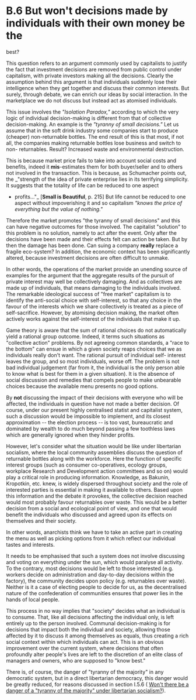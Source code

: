 # B.6 But won't decisions made by individuals with their own money be the
best?

This question refers to an argument commonly used by capitalists to justify
the fact that investment decisions are removed from public control under
capitalism, with private investors making all the decisions. Clearly the
assumption behind this argument is that individuals suddenly lose their
intelligence when they get together and discuss their common interests. But
surely, through debate, we can enrich our ideas by social interaction. In the
marketplace we do not discuss but instead act as atomised individuals.

This issue involves the _"Isolation Paradox,"_ according to which the very
logic of individual decision-making is different from that of collective
decision-making. An example is the _"tyranny of small decisions."_ Let us
assume that in the soft drink industry some companies start to produce
(cheaper) non-returnable bottles. The end result of this is that most, if not
all, the companies making returnable bottles lose business and switch to non-
returnables. Result? Increased waste and environmental destruction.

This is because market price fails to take into account social costs and
benefits, indeed it **mis**-estimates them for both buyer/seller and to others
not involved in the transaction. This is because, as Schumacher points out,
the _"strength of the idea of private enterprise lies in its terrifying
simplicity. It suggests that the totality of life can be reduced to one aspect
- profits..."_ [**Small is Beautiful**, p. 215] But life cannot be reduced to
one aspect without impoverishing it and so capitalism _"knows the price of
everything but the value of nothing."_

Therefore the market promotes "the tyranny of small decisions" and this can
have negative outcomes for those involved. The capitalist "solution" to this
problem is no solution, namely to act after the event. Only after the
decisions have been made and their effects felt can action be taken. But by
then the damage has been done. Can suing a company **really** replace a
fragile eco-system? In addition, the economic context has been significantly
altered, because investment decisions are often difficult to unmake.

In other words, the operations of the market provide an unending source of
examples for the argument that the aggregate results of the pursuit of private
interest may well be collectively damaging. And as collectives are made up of
individuals, that means damaging to the individuals involved. The remarkable
ideological success of "free market" capitalism is to identify the anti-social
choice with self-interest, so that any choice in the favour of the interests
which we share collectively is treated as a piece of self-sacrifice. However,
by atomising decision making, the market often actively works against the
self-interest of the individuals that make it up.

Game theory is aware that the sum of rational choices do not automatically
yield a rational group outcome. Indeed, it terms such situations as
"collective action" problems. By not agreeing common standards, a "race to the
bottom" can ensue in which a given society reaps choices that we as
individuals really don't want. The rational pursuit of individual self-
interest leaves the group, and so most individuals, worse off. The problem is
not bad individual judgement (far from it, the individual is the only person
able to know what is best for them in a given situation). It is the absence of
social discussion and remedies that compels people to make unbearable choices
because the available menu presents no good options.

By **not** discussing the impact of their decisions with everyone who will be
affected, the individuals in question have not made a better decision. Of
course, under our present highly centralised statist and capitalist system,
such a discussion would be impossible to implement, and its closest
approximation -- the election process -- is too vast, bureaucratic and
dominated by wealth to do much beyond passing a few toothless laws which are
generally ignored when they hinder profits.

However, let's consider what the situation would be like under libertarian
socialism, where the local community assemblies discuss the question of
returnable bottles along with the workforce. Here the function of specific
interest groups (such as consumer co-operatives, ecology groups, workplace
Research and Development action committees and so on) would play a critical
role in producing information. Knowledge, as Bakunin, Kropotkin, etc. knew, is
widely dispersed throughout society and the role of interested parties is
essential in making it available to others. Based upon this information and
the debate it provokes, the collective decision reached would most probably
favour returnables over waste. This would be a better decision from a social
and ecological point of view, and one that would benefit the individuals who
discussed and agreed upon its effects on themselves and their society.

In other words, anarchists think we have to take an active part in creating
the menu as well as picking options from it which reflect our individual
tastes and interests.

It needs to be emphasised that such a system does not involve discussing and
voting on everything under the sun, which would paralyse all activity. To the
contrary, most decisions would be left to those interested (e.g. workers
decide on administration and day-to-day decisions within the factory), the
community decides upon policy (e.g. returnables over waste). Neither is it a
case of electing people to decide for us, as the decentralised nature of the
confederation of communities ensures that power lies in the hands of local
people.

This process in no way implies that "society" decides what an individual is to
consume. That, like all decisions affecting the individual only, is left
entirely up to the person involved. Communal decision-making is for decisions
that impact both the individual and society, allowing those affected by it to
discuss it among themselves as equals, thus creating a rich social context
within which individuals can act. This is an obvious improvement over the
current system, where decisions that often profoundly alter people's lives are
left to the discretion of an elite class of managers and owners, who are
supposed to "know best."

There is, of course, the danger of "tyranny of the majority" in any democratic
system, but in a direct libertarian democracy, this danger would be greatly
reduced, for reasons discussed in section I.5.6 ( [Won't there be a danger of
a "tyranny of the majority" under libertarian socialism?](secI5.html#seci56)).

